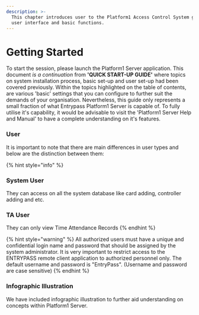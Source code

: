 ```yaml
---
description: >-
  This chapter introduces user to the Platform1 Access Control System graphical
  user interface and basic functions.
---
```


# Getting Started

To start the session, please launch the Platform1 Server application. This document _is a continuation_ from **'QUICK START-UP GUIDE'** where topics on system installation process, basic set-up and user set-up had been covered previously. Within the topics highlighted on the table of contents, are various 'basic' settings that you can configure to further suit the demands of your organisation. Nevertheless, this guide only represents a small fraction of what Entrypass Platform1 Server is capable of. To fully utilise it's capability, it would be advisable to visit the 'Platform1 Server Help and Manual' to have a complete understanding on it's features.

### User

It is important to note that there are main differences in user types and below are the distinction between them:

{% hint style="info" %}
### System User

They can access on all the system database like card adding, controller adding and etc.

### TA User

They can only view Time Attendance Records
{% endhint %}

{% hint style="warning" %}
All authorized users must have a unique and confidential login name and password that should be assigned by the system administrator. It is very important to restrict access to the ENTRYPASS remote client application to authorized personnel only. The default username and password is "EntryPass". \(Username and password are case sensitive\)
{% endhint %}

### Infographic Illustration

We have included infographic illustration to further aid understanding on concepts within Platform1 Server. 

